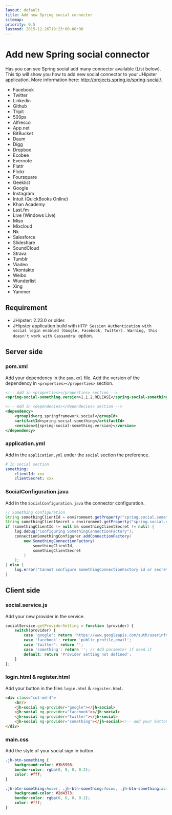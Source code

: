 ```yaml
---
layout: default
title: Add new Spring social connector
sitemap:
priority: 0.5
lastmod: 2015-12-26T19:23:00-00:00
---
```


# Add new Spring social connector

Has you can see Spring social add many connector available (List below). This tip will show you how to add new social connector to your JHipster application. More information here: http://projects.spring.io/spring-social/. 

* Facebook
* Twitter
* Linkedin
* Github
* Tripit
* 500px
* Alfresco
* App.net
* BitBucket
* Daum
* Digg
* Dropbox
* Ecobee
* Evernote
* Flattr
* Flickr
* Foursquare
* Geeklist
* Google
* Instagram
* Intuit (QuickBooks Online)
* Khan Academy
* Last.fm
* Live (Windows Live)
* Miso
* Mixcloud
* Nk
* Salesforce
* Slideshare
* SoundCloud
* Strava
* Tumblr
* Viadeo
* Vkontakte
* Weibo
* Wunderlist
* Xing
* Yammer

## Requirement

- JHipster: 2.23.0 or older.
- JHipster application build with `HTTP Session Authentication with social login enabled (Google, Facebook, Twitter). Warning, this doesn't work with Cassandra!` option.

## Server side

### pom.xml

Add your dependency in the `pom.xml` file. Add the version of the dependency in `<properties></properties>` section.

```xml
<!-- Add in <properties></properties> section -->
<spring-social-something.version>1.1.2.RELEASE</spring-social-something.version>

<!-- Add in <dependecies></dependecies> section -->
<dependency>
    <groupId>org.springframework.social</groupId>
    <artifactId>spring-social-something</artifactId>
    <version>${spring-social-something.version}</version>
</dependency>
```

### application.yml

Add in the `application.yml` under the `social` section the preference.

```yml
# In social section
something:
    clientId: xxx
    clientSecret: xxx
```

### SocialConfiguration.java

Add in the `SocialConfiguration.java` the connector configuration.

```java
// Something configuration
String somethingClientId = environment.getProperty("spring.social.something.clientId");
String somethingClientSecret = environment.getProperty("spring.social.something.clientSecret");
if (somethingClientId != null && somethingClientSecret != null) {
    log.debug("Configuring SomethingConnectionFactory");
    connectionSomethingConfigurer.addConnectionFactory(
        new SomethingConnectionFactory(
            somethingClientId,
            somethingClientSecret
        )
    );
} else {
    log.error("Cannot configure SomethingConnectionFactory id or secret null");
}
```

## Client side

### social.service.js

Add your new provider in the service.

```javascript
socialService.getProviderSetting = function (provider) {
    switch(provider) {
        case 'google': return 'https://www.googleapis.com/auth/userinfo.profile https://www.googleapis.com/auth/userinfo.email';
        case 'facebook': return 'public_profile,email';
        case 'twitter': return '';
        case 'something': return ''; // Add parameter if need it
        default: return 'Provider setting not defined';
    }
};
```

### login.html & register.html

Add your button in the files `login.html` & `register.html`.

```html
<div class="col-md-4">
    <br/>
    <jh-social ng-provider="google"></jh-social>
    <jh-social ng-provider="facebook"></jh-social>
    <jh-social ng-provider="twitter"></jh-social>
    <jh-social ng-provider="something"></jh-social><!-- add your button -->
</div>
```

### main.css

Add the style of your social sign in button.

```css
.jh-btn-something {
    background-color: #3b5998;
    border-color: rgba(0, 0, 0, 0.2);
    color: #fff;
}

.jh-btn-something:hover, .jh-btn-something:focus, .jh-btn-something:active, .jh-btn-something.active, .open > .dropdown-toggle.jh-btn-something {
    background-color: #2d4373;
    border-color: rgba(0, 0, 0, 0.2);
    color: #fff;
}
```
